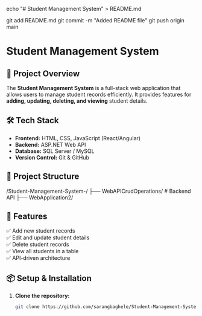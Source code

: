 echo "# Student Management System" > README.md

git add README.md
git commit -m "Added README file"
git push origin main

# Student Management System

## 📌 Project Overview
The **Student Management System** is a full-stack web application that allows users to manage student records efficiently. It provides features for **adding, updating, deleting, and viewing** student details.

## 🛠️ Tech Stack
- **Frontend:** HTML, CSS, JavaScript (React/Angular)
- **Backend:** ASP.NET Web API
- **Database:** SQL Server / MySQL
- **Version Control:** Git & GitHub

## 📂 Project Structure
/Student-Management-System-/ ├── WebAPICrudOperations/ # Backend API ├── WebApplication2/


## 🚀 Features
✅ Add new student records  
✅ Edit and update student details  
✅ Delete student records  
✅ View all students in a table  
✅ API-driven architecture  

## 📦 Setup & Installation
1. **Clone the repository:**
   ```sh
   git clone https://github.com/sarangbaghele/Student-Management-System-.git

